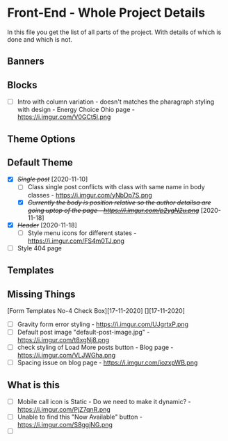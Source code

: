 # Front-End - Whole Project Details

In this file you get the list of all parts of the project. With details of which is done and which is not.

## Banners

## Blocks

* [ ] Intro with column variation - doesn't matches the pharagraph styling with design - Energy Choice Ohio page - https://i.imgur.com/V0GCt5l.png

## Theme Options

## Default Theme

* [X] ~~*Single post*~~ [2020-11-10]
  * [ ] Class single post conflicts with class with same name in body classes - https://i.imgur.com/yNbDp7S.png
  * [X] ~~*Currently the body is position relative so the author detailsa are going uptop of the page - https://i.imgur.com/p2ygN2u.png*~~ [2020-11-18]
* [X] ~~*Header*~~ [2020-11-18]
  * [ ] Style menu icons for different states - https://i.imgur.com/FS4m0TJ.png
* [ ] Style 404 page

## Templates

## Missing Things
[Form Templates No-4 Check Box][17-11-2020]
[][17-11-2020]

* [ ] Gravity form error styling - https://i.imgur.com/UJgrtxP.png
* [ ] Default post image "default-post-image.jpg" - https://i.imgur.com/t8xgNj8.png
* [ ] check styling of Load More posts button - Blog page - https://i.imgur.com/VLJWGha.png
* [ ] Spacing issue on blog page - https://i.imgur.com/iozxpWB.png

## What is this

* [ ] Mobile call icon is Static - Do we need to make it dynamic? - https://i.imgur.com/PjZ7qnR.png
* [ ] Unable to find this "Now Available" button - https://i.imgur.com/S8ggjNG.png
  <div class="checkboxOverride">
	  		<input type="checkbox" name="" id="checkboxInputOverride" value="1">
		  	<label for="checkboxInputOverride"></label>
</div>
